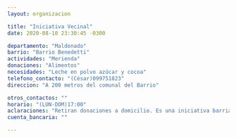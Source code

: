 ```yaml
---
layout: organizacion

title: "Iniciativa Vecinal"
date: 2020-08-10 23:30:45 -0300

departamento: "Maldonado"
barrio: "Barrio Benedetti"
actividades: "Merienda"
donaciones: "Alimentos"
necesidades: "Leche en polvo azúcar y cocoa"
telefono_contacto: "(César)099751823"
direccion: "A 200 metros del comunal del Barrio"

otros_contactos: ""
horario: "(LUN-DOM)17:00"
aclaraciones: "Retiran donaciones a domicilio. Es una iniciativa barrial que atiende a 300 personas. Ese cupo está colmado y no pueden brindar ayuda a más personas."
cuenta_bancaria: ""

---
```

